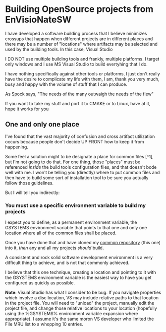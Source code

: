 # Building OpenSource projects from EnVisioNateSW

I have developed a software building process that I believe minimizes crossups that happen
when different projects are in different places and there may be a number of "locations" 
where artifacts may be selected and used by the building tools. In this case, Visual Studio

I DO NOT use multiple building tools and frankly, multiple platforms. I target only windows
and I use MS Visual Studio to build evertyhing that I do.

I have nothing specifically against other tools or platforms, I just don't really have the desire
to complicate my life with them, I am, thank you very much, busy and happy with the volume of stuff
that I can produce.

As Spock says, "The needs of the many outwaigh the needs of the fiew"

If you want to take my stuff and port it to CMAKE or to Linux, have at it, hope it works for you

## One and only one place

I've found that the vast majority of confusion and cross artifact utilization occurs because
people don't decide UP FRONT how to keep it from happening.

Some feel a solution might to be designate a place for common files [^1], but I'm not going to 
do that. For one thing, those "places" must be referenced *inside* the build tools configuration
files, and that doesn't bode well with me. I won't be telling you (directly) where to put common 
files and then have to build some sort of installation tool to be sure you actually follow 
those guidelines.

But I will tell you indirectly:

### You must use a specific environment variable to build my projects

I expect you to define, as a permanent environment variable, the GSYSTEMS environment variable that points to that one
and only one location where all of the common files shall be placed.

Once you have done that and have cloned my [common repository](https://github.com/ntclark/common) (this one) into it, 
*then* any and all my projects *should* build.

A consistent and rock solid software development environment is a very difficult thing to achieve, and is not that commonly 
achieved.

I believe that this one technique, creating a location and pointing to it with the GSYSTEMS environment variable
is the easiest way to have you get configured as quickly as possible.

**Note**: Visual Studio has what I consider to be  bug. If you navigate properties which involve a disc location, VS
may include relative paths to that location in the project file. You will need to "unload" the project, manually edit
the project file, and change those relative locations to your location (hopefully using the %GSYSTEMS% environment variable
expansion where appropriate). I assume it's the same moron VS developer who limited the File MRU list to a whopping 10 entries.






